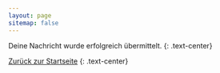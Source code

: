 ```yaml
---
layout: page
sitemap: false
---
```


Deine Nachricht wurde erfolgreich übermittelt.
{: .text-center}

[Zurück zur Startseite](/)
{: .text-center}